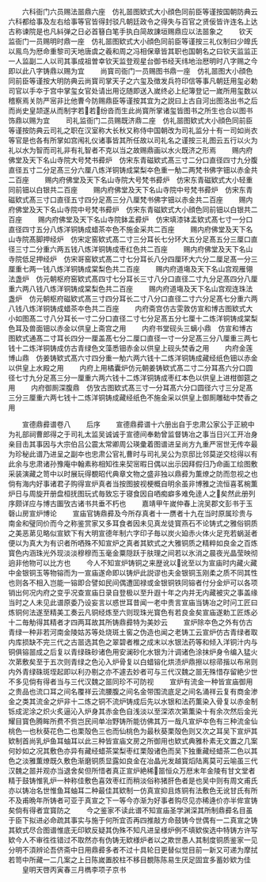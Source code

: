 <!-- { "loadSidebar": true } -->
　　六科衙门六员赐法噐鼎六座　仿礼噐图欵式大小顔色同前臣等谨按国朝防典云六科都给事及左右给事等官皆得封驳凡朝廷政令之得失与百官之贤佞皆许连名上达古称谏院是也凡紏弹之日必首簮白笔手执白简故諌垣赐鼎应以法噐象之
　　钦天监衙门一员赐明时鼎一座　仿礼噐图欵式大小顔色同前臣等谨按三礼仪制曰少皥氏以鳯鸟为厯命重黎司天地唐虞之羲和周之冯相保章皆其职也国朝名之曰钦天监监正一人监副二人以司其事成祖曽幸钦天监登观星台御书经天纬地治厯明时八字赐之今即以此八字铸鼎以赐为宜
　　尚寳司衙门一员赐图书鼎一座　仿礼噐图大小顔色同前臣等谨按大明防典云尚寳司掌天子之六玺及徴发兵符印信等事凡朝廷用玺必勅司官以手夲于宫中掌玺女官处请出用讫随即送入嵗终必上纪簿登记一嵗所用玺数以稽察焉关防严宻非比他曹今防赐鼎臣等谨按其宜为之説曰上古自河出图洛出书之后而尚史皇颉遂从而制字若若纷沓而生此尚寳所掌诸玺皆图书之所生也合以图书饰鼎以赐为宜
　　司礼监衙门二员赐既济鼎二座　仿礼噐图欵式大小顔色同前臣等谨按防典云司礼之职在汉室称大长秋又称侍中国朝改为司礼监分十有一司如尚衣等官是也各有所掌如宫闱礼仪诸事皆其所任故以司礼名之谨按三礼图云五行以火为礼以水为智而司礼非有礼智者不克以当之故赐鼎画以水火既济之形焉
　　赐内府佛堂及天下名山寺院大号梵书彛炉　仿宋东青磁欵式髙三寸二分口直径四寸九分腹直径五寸二分足髙三分六厘八炼洋铜铸成棠梨夲色重一觔二两梵书佛字钿以赤金共二百座
　　赐内府佛堂及天下名山寺院大号梵书彛炉　仿宋东青磁欵式大小轻重同前钿以白银共二百座
　　赐内府佛堂及天下名山寺院中号梵书彛炉　仿宋东青磁欵式髙三寸口直径五寸四分足髙三分八厘梵书佛字钿以赤金共二百座
　　赐内府佛堂及天下名山寺院中号梵书彛炉　仿宋东青磁欵式大小顔色同前钿以白银共二百座
　　赐内府佛堂及天下名山寺院鉢盂彛炉　仿宋填漆钵盂欵式髙七寸一分口直径四寸五分八炼洋铜铸成蜡茶夲色不施金采共二百座
　　赐内府佛堂及天下名山寺院髙脚押经炉　仿宋定窑欵式髙二寸三分耳长七分环大五分足髙五分三厘口直径三寸二分重六两五钱八炼洋铜铸成枣红色共二百座
　　赐内府佛堂及天下名山寺院低足押经炉　仿宋哥窑欵式髙二寸七分耳长八分四厘环大六分二厘足髙一分三厘重七两一钱八炼洋铜铸成棠梨色共二百座
　　赐内府道塲及天下名山宫观雁翎法盏炉　仿元朝枢府窑欵式髙四寸七分耳长三寸八分口直径二寸九分足髙四分八厘重六两八钱八炼洋铜铸成棠梨色共二百座
　　赐内府道塲及天下名山宫观连珠法盏炉　仿元朝枢府磁欵式髙三寸四分耳长二寸八分口直径二寸六分足髙七分重六两八钱八炼洋铜铸成蜡茶夲色共二百座
　　内府斋宫仿古雯敦仿宣和博古图欵式大小如图髙二寸八分耳长一寸二分口直径二寸七分足髙五分七厘十二炼洋铜铸成棠梨色耳及兽面钿以赤金以供皇上斋宫之用
　　内府书堂砚头三螭小鼎　仿宣和博古图欵式通髙二寸耳长四分一厘盖髙七分二厘口直径一寸一分足髙三分八厘重三两七钱十二炼洋铜铸成仿古青绿色文藻悉钿赤金以供皇上砚头焚香之用
　　内府金莲博山鼎　仿姜铸欵式髙六寸四分重一觔六两六钱十二炼洋铜铸成藏经纸色钿以赤金以供皇上水殿之用
　　内府上用橘囊炉仿元朝姜铸欵式髙二寸二分耳髙六分口圆径七寸九分足髙三分一厘重六两六钱十二炼洋铜铸成枣红本色以供皇上进柑御筵之用
　　内府御厠深腹鼎　仿攷古图欵式髙三寸一分耳髙六分口圆径六寸三分足髙三分三厘重六两七钱十二炼洋铜铸成藏经纸色不施金采以供皇上御厠雕础中焚香之用

　　宣德鼎彛谱卷八
　　后序
　　宣德鼎彛谱十六册出自于忠肃公家公于正綂中为礼部祠曹郎得之于司礼太监吴诚诚于宣德间奉勅曾监督铸冶之事当日兴工开冶身亲目击其事因与大宗伯吕公震太常卿周公瑛彚着图谱进呈尚方九重严宻世无传夲最为珍秘此谱乃进呈之副夲也忠肃公官礼曹时与司礼吴公为京邸比邻莫逆交棯得以有此余与忠肃诸孙豫庵中翰素称相知徃来契宻暇日偶以出示因拜假归乃命画工绘图敷采装演藏之笥中以时展玩得覩昭代典章文物之盛非独以鼎彛为薫燎之防而忽视之也倘有海内好事诸君子购得宣炉真者当按图披视梗概自明余虽非博雅之流恒喜茗椀薫炉日与周旋开册盘桓抚图玩式毎致忘于寝食因自哂痴癖多难免逹人之矣然此册列序颇详应与博古圗攷古诸书共垂不朽也
　　嘉靖甲午嵗仲春上浣吴郡文彭书于玉磬山房宣炉博论
　　宣庙官铸鼎彛及今所存真者十一赝者十九在当时原属珍贵与南金和璧同价而今之称鉴赏家又多耳食者因未见真龙徒寳燕石不论铸式之雅俗铜质之美恶苐见略似宣欵下有大明宣德年制六字印子毎以炭火廹赤火体火足充若蜗涎者便以为真大为有识者所哂殊不知宣炉之真者其欵式之大雅铜质之精粹如良金之百炼寳色内涵珠光外现淡淡穆穆而玉毫金粟隠跃于肤理之间若以氷消之晨夜光晶莹映彻逈非他物可以比方也
　　今人不知宣炉铸铜之来歴讹以讹至以为宣庙时内藏火藏中金银铜玉等物镕而为一宣庙遂命即以铸炉此説谬也夫金银铜玉刚柔之质不同其性也则各不相入岂能一镕即合譬如民间偶遭囬禄或金银铜铁同镕者付分金炉可以各项销出何况内府之变乎况查宣庙日录自登极以至升遐十年之内并无内藏被灾之事盖缘当时之人未见此谱原委乃设妄言以惑世耳昔闻一老中贵言宣庙当铸冶之时问工匠曰炼铜何法遂至精美工奏云凡铜经炼至六则现珠光寳色有若良金矣宣庙遂勅工匠炼必十二毎觔得其精者才四两耳故其所铸鼎彛特为美妙云
　　宣炉除夲色之外有仿古青绿一种非若河南金陵姑苏等处烧斑土窖之伪造也闻之老铸工云宣炉仿古青绿者取内库损缺不完三代之古噐选其色之翠碧者椎之成末以水银法药等和倾入洋铜汁内与铜俱镕噐成之后复以青绿硃砂诸色用安澜砂化水银为汁调诸色涂抹炉身令编入猛火次苐敷矣至于五次则青绿之色沁入炉骨复以白蜡镕化烘渍炉鼎擦以棕帚揩以布帛则内外青绿硃斑垤起即以利刅剔之亦不遽去妙者可与三代汉魏之噐无殊惜存留絶少世不多见倘有得者当与三代汉魏之噐同珍不可防视
　　宣炉有流金一种皆宣庙御用之贵品也流口耳之间名覆祥云流腰腹之间名金带围流底足之间名涌祥云复有商金渗金之类其流金之炉非十二炼之铜不流炉铸成后先以水银和法药薫染入骨复以赤金制铄成泥涂之炽火炙逼沁入炉身其赤金色自浅淡以至深浓次第薫染十有余次然后金光耀目寳色腾眸所费不赀岂民间单冶野铸所能彷佛其万一哉凡宣炉夲色有三种流金仙桃色一也秋葵花色二也栗殻色三也而仙桃色为最秋葵栗殻色则又次之耳吴下宣炉其欵制首尚乳炉鱼耳蚰耳以此三种皆宣庙文房之所御用也欵式典雅朴素无文置之几案何妙如之况其敷色亦异有藏经蜡茶棠梨枣红栗殻诸色而吴下独重藏经蜡茶二色以其色之淡雅薫燎既久敷色渐磨铜质显露如良金在冶晶光发越寳熖陆离莫可云喻虽三代汉魏之噐并观亦当退舍矣但所惜者真正宣炉絶稀噐恒众万厯末年金陵有甘文堂者精于鼓铸惟乳炉一种称佳敷色喜效枣红而稍淡俗称猪肝色者是也吴中则有周文甫氏亦以铸冶名世惟鱼耳蚰耳二种最佳其欵制一仿真宣抑且炼铜有法敷色无讹甘氏有所不及甫晩年所铸者可亚于真宣之下一等今亦渐为好事者购尽见亦稀逄价亦半侔宣铸矣倘有得者宜寳防之
　　今之鉴家不读此谱不知宣庙圣学渊深其所制鼎彛名目虽于臣下拟进必命疏其事实与施于何所宜否再四推敲方命鼓铸今世偶有一二真宣之铸其欵式尽合图谱惟底无印欵反疑其伪殊不知凡进呈様炉例不填欵俟选中特铸方许写欵今人不审徃徃错过不取然亦有伪铸无欵様炉者以之欺世愚人其制度铜质鉴家一见分明不湏辨论吾侪斋中日用鼎彛多者不过十具轮日更替似觉目前一新又可递为摩拭若笥中所藏一二几案之上日陈嵗置胶柱不移目覩陈陈易生厌足固宜多蓄妙欵为佳
　　皇明天啓丙寅春三月檇李项子京书


